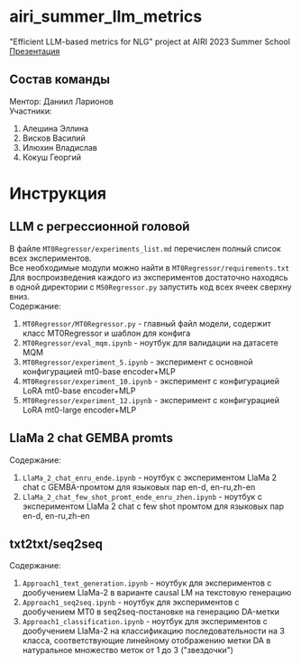 # airi_summer_llm_metrics
"Efficient LLM-based metrics for NLG" project at AIRI 2023 Summer School <br />
[Презентация](https://docs.google.com/presentation/d/1HNTf9DLWdZIoHxJs9yREJllIuufMsnpHGo9o_seEV_s/edit?usp=sharing)
## Состав команды
Ментор: Даниил Ларионов <br />
Участники:
1. Алешина Эллина
2. Висков Василий
3. Илюхин Владислав
4. Кокуш Георгий
# Инструкция
## LLM с регрессионной головой
В файле <code>MT0Regressor/experiments_list.md</code> перечислен полный список всех экспериментов. <br />
Все необходимые модули можно найти в <code>MT0Regressor/requirements.txt</code> <br />
Для воспроизведения каждого из экспериментов достаточно находясь в одной директории с <code>M50Regressor.py</code> запустить код всех ячеек сверхну вниз. <br />
Содержание:
1. <code>MT0Regressor/MT0Regressor.py</code> - главный файл модели, содержит класс MT0Regressor и шаблон для конфига
2. <code>MT0Regressor/eval_mqm.ipynb</code> - ноутбук для валидации на датасете MQM
3. <code>MT0Regressor/experiment_5.ipynb</code> - эксперимент с основной конфигурацией mt0-base encoder+MLP
4. <code>MT0Regressor/experiment_10.ipynb</code> - эксперимент с конфигурацией LoRA mt0-base encoder+MLP
5. <code>MT0Regressor/experiment_12.ipynb</code> - эксперимент с конфигурацией LoRA mt0-large encoder+MLP
## LlaMa 2 chat GEMBA promts
Содержание:
1. <code>LlaMa_2_chat_enru_ende.ipynb</code> - ноутбук с экспериментом LlaMa 2 chat с GEMBA-промтом для языковых пар en-d, en-ru,zh-en
2.  <code>LlaMa_2_chat_few_shot_promt_ende_enru_zhen.ipynb</code> - ноутбук с экспериментом LlaMa 2 chat с few shot промтом для языковых пар en-d, en-ru,zh-en
## txt2txt/seq2seq
Содержание:
1. <code>Approach1_text_generation.ipynb</code> - ноутбук для экспериментов с дообучением LlaMa-2 в варианте causal LM на текстовую генерацию 
2. <code>Approach1_seq2seq.ipynb</code> - ноутбук для экспериментов с дообучением MT0 в seq2seq-постановке на генерацию DA-метки
3. <code>Approach1_classification.ipynb</code> - ноутбук для экспериментов с дообучением LlaMa-2 на классификацию последовательности на 3 класса, соответствующие линейному отображению метки DA в натуральное множество меток от 1 до 3 ("звездочки")

